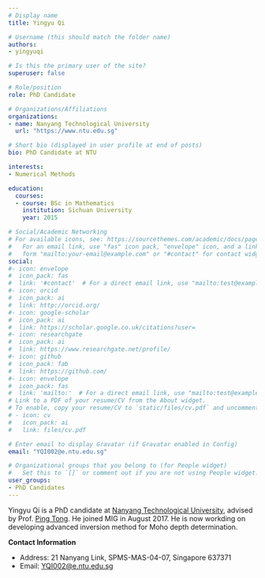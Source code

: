 ```yaml
---
# Display name
title: Yingyu Qi

# Username (this should match the folder name)
authors:
- yingyuqi

# Is this the primary user of the site?
superuser: false

# Role/position
role: PhD Candidate

# Organizations/Affiliations
organizations:
- name: Nanyang Technological University
  url: "https://www.ntu.edu.sg"

# Short bio (displayed in user profile at end of posts)
bio: PhD Candidate at NTU

interests:
- Numerical Methods

education:
  courses:
  - course: BSc in Mathematics
    institution: Sichuan University
    year: 2015

# Social/Academic Networking
# For available icons, see: https://sourcethemes.com/academic/docs/page-builder/#icons
#   For an email link, use "fas" icon pack, "envelope" icon, and a link in the
#   form "mailto:your-email@example.com" or "#contact" for contact widget.
social:
#- icon: envelope
#  icon_pack: fas
#  link: '#contact'  # For a direct email link, use "mailto:test@example.org".
#- icon: orcid
#  icon_pack: ai
#  link: http://orcid.org/
#- icon: google-scholar
#  icon_pack: ai
#  link: https://scholar.google.co.uk/citations?user=
#- icon: researchgate
#  icon_pack: ai
#  link: https://www.researchgate.net/profile/
#- icon: github
#  icon_pack: fab
#  link: https://github.com/
#- icon: envelope
#  icon_pack: fas
#  link: 'mailto:'  # For a direct email link, use "mailto:test@example.org".
# Link to a PDF of your resume/CV from the About widget.
# To enable, copy your resume/CV to `static/files/cv.pdf` and uncomment the lines below.
# - icon: cv
#   icon_pack: ai
#   link: files/cv.pdf

# Enter email to display Gravatar (if Gravatar enabled in Config)
email: "YQI002@e.ntu.edu.sg"

# Organizational groups that you belong to (for People widget)
#   Set this to `[]` or comment out if you are not using People widget.
user_groups:
- PhD Candidates
---
```


Yingyu Qi is a PhD candidate at [Nanyang Technological University](http://spms.ntu.edu.sg), advised by Prof. [Ping Tong](http://www.ntu.edu.sg/home/tongping). He joined MIG in August 2017. He is now workding on developing advanced inversion method for Moho depth determination.

**Contact Information**
- Address: 21 Nanyang Link, SPMS-MAS-04-07, Singapore 637371
- Email: YQI002@e.ntu.edu.sg
